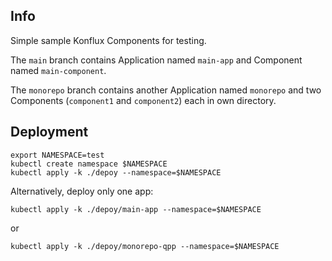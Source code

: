## Info

Simple sample Konflux Components for testing.

The `main` branch contains Application named `main-app` and Component named `main-component`.

The `monorepo` branch contains another Application named `monorepo` and two Components (`component1` and `component2`) each in own directory.

## Deployment

```
export NAMESPACE=test
kubectl create namespace $NAMESPACE
kubectl apply -k ./depoy --namespace=$NAMESPACE
```
Alternatively, deploy only one app:
```
kubectl apply -k ./depoy/main-app --namespace=$NAMESPACE
```
or
```
kubectl apply -k ./depoy/monorepo-qpp --namespace=$NAMESPACE
```
